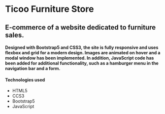 # Ticoo Furniture Store

## E-commerce of a website dedicated to furniture sales.

#### Designed with Bootstrap5 and CSS3, the site is fully responsive and uses flexbox and grid for a modern design. Images are animated on hover and a modal window has been implemented. In addition, JavaScript code has been added for additional functionality, such as a hamburger menu in the navigation bar and a form.

#### Technologies used
- HTML5
- CCS3
- Bootstrap5
- JavaScript



